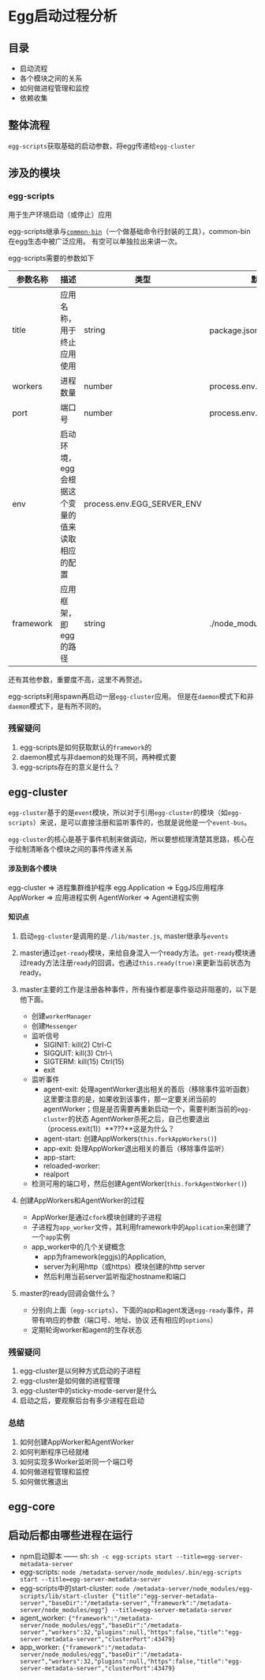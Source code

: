 # Egg启动过程分析

## 目录

 * 启动流程
 * 各个模块之间的关系
 * 如何做进程管理和监控
 * 依赖收集

## 整体流程

`egg-scripts`获取基础的启动参数，将egg传递给`egg-cluster`


## 涉及的模块

### egg-scripts

用于生产环境启动（或停止）应用

egg-scripts继承与[`common-bin`](https://github.com/node-modules/common-bin)（一个做基础命令行封装的工具），common-bin在egg生态中被广泛应用。
有空可以单独拉出来讲一次。

egg-scripts需要的参数如下


 | 参数名称 | 描述 | 类型 | 默认值 |
 | -----|-----|-----|-----|
 | title | 应用名称，用于终止应用使用 | string | package.json中的name |
 | workers | 进程数量 | number | process.env.EGG_WORKERS |
 | port | 端口号 | number | process.env.PORT |
 | env | 启动环境，egg会根据这个变量的值来读取相应的配置 | process.env.EGG_SERVER_ENV |
 | framework | 应用框架，即egg的路径 | string | ./node_modules/egg' |
 
 还有其他参数，重要度不高，这里不再赘述。
 
egg-scripts利用spawn再启动一层`egg-cluster`应用。
但是在`daemon`模式下和非`daemon`模式下，是有所不同的。 

### 残留疑问

 1. egg-scripts是如何获取默认的`framework`的
 2. daemon模式与非daemon的处理不同，两种模式要
 3. egg-scripts存在的意义是什么？

## egg-cluster
`egg-cluster`基于的是`event`模块，所以对于引用`egg-cluster`的模块（如`egg-scripts`）来说，是可以直接注册和监听事件的，也就是说他是一个`event-bus`。

`egg-cluster`的核心是基于事件机制来做调动，所以要想梳理清楚其思路，核心在于绘制清晰各个模块之间的事件传递关系

#### 涉及到各个模块

egg-cluster => 进程集群维护程序
egg.Application => EggJS应用程序
AppWorker => 应用进程实例
AgentWorker => Agent进程实例

#### 知识点
 1. 启动`egg-cluster`是调用的是`./lib/master.js`, master继承与`events`
 2. master通过`get-ready`模块，来给自身混入一个ready方法。`get-ready`模块通过ready方法注册`ready`的回调，也通过`this.ready(true)`来更新当前状态为ready。
 3. master主要的工作是注册各种事件，所有操作都是事件驱动非阻塞的，以下是他下面。
    * 创建`workerManager`
    * 创建`Messenger`
    * 监听信号
        * SIGINIT: kill(2) Ctrl-C
        * SIGQUIT: kill(3) Ctrl-\
        * SIGTERM: kill(15) Ctrl(15)
        * exit
    * 监听事件
        * agent-exit: 处理agentWorker退出相关的善后（移除事件监听函数）
            这里要注意的是，如果收到该事件，那一定要关闭当前的agentWorker；但是是否需要再重新启动一个，需要判断当前的`egg-cluster`的状态
            AgentWorker杀死之后，自己也要退出（process.exit(1)）**???**这是为什么？
        * agent-start: 创建AppWorkers(`this.forkAppWorkers()`)
        * app-exit: 处理AppWorker退出相关的善后（移除事件监听）
        * app-start:
        * reloaded-worker:
        * realport
    * 检测可用的端口号，然后创建AgentWorker(`this.forkAgentWorker()`)
    
 4. 创建AppWorkers和AgentWorker的过程  
     * AppWorker是通过`cfork`模块创建的子进程
     * 子进程为`app_worker`文件，其利用framework中的`Application`来创建了一个`app`实例
     * app_worker中的几个关键概念
        * app为framework(eggjs)的Application,
        * server为利用http（或https）模块创建的http server
        * 然后利用当前server监听指定hostname和端口
    
 5. master的ready回调会做什么？
    * 分别向上面（`egg-scripts`）、下面的app和agent发送`egg-ready`事件，并带有响应的参数（端口号、地址、协议 还有相应的`options`）
    * 定期轮询worker和agent的生存状态
        


### 残留疑问

 1. egg-cluster是以何种方式启动的子进程
 2. egg-cluster是如何做的进程管理
 3. egg-cluster中的sticky-mode-server是什么
 4. 启动之后，要观察后台有多少进程在启动
 
### 总结
 1. 如何创建AppWorker和AgentWorker
 2. 如何判断程序已经就绪
 3. 如何实现多Worker监听同一个端口号
 4. 如何做进程管理和监控
 5. 如何做优雅退出
 
## egg-core


## 启动后都由哪些进程在运行
 * npm启动脚本 —— sh: `sh -c egg-scripts start --title=egg-server-metadata-server`
 * egg-scripts: `node /metadata-server/node_modules/.bin/egg-scripts start --title=egg-server-metadata-server`
 * egg-scripts中的start-cluster: `node /metadata-server/node_modules/egg-scripts/lib/start-cluster {"title":"egg-server-metadata-server","baseDir":"/metadata-server","framework":"/metadata-server/node_modules/egg"} --title=egg-server-metadata-server`
 * agent_worker: `{"framework":"/metadata-server/node_modules/egg","baseDir":"/metadata-server","workers":32,"plugins":null,"https":false,"title":"egg-server-metadata-server","clusterPort":43479}`
 * app_worker: `{"framework":"/metadata-server/node_modules/egg","baseDir":"/metadata-server","workers":32,"plugins":null,"https":false,"title":"egg-server-metadata-server","clusterPort":43479}`

